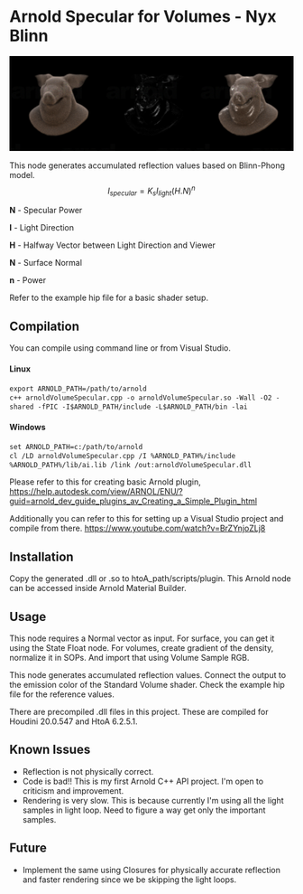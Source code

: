 # Arnold Specular for Volumes - Nyx Blinn

![Here is a preview render](render_comp.jpg)

This node generates accumulated reflection values based on Blinn-Phong model.
$$I_{specular} = K_s I_{light}(H.N)^{n}$$

**N** - Specular Power

**I**   - Light Direction

**H** - Halfway Vector between Light Direction and Viewer

**N** - Surface Normal

**n** - Power


Refer to the example hip file for a basic shader setup.

## Compilation
You can compile using command line or from Visual Studio.

#### Linux
````
export ARNOLD_PATH=/path/to/arnold
c++ arnoldVolumeSpecular.cpp -o arnoldVolumeSpecular.so -Wall -O2 -shared -fPIC -I$ARNOLD_PATH/include -L$ARNOLD_PATH/bin -lai
````

#### Windows

````
set ARNOLD_PATH=c:/path/to/arnold
cl /LD arnoldVolumeSpecular.cpp /I %ARNOLD_PATH%/include %ARNOLD_PATH%/lib/ai.lib /link /out:arnoldVolumeSpecular.dll
````

Please refer to this for creating basic Arnold plugin,
https://help.autodesk.com/view/ARNOL/ENU/?guid=arnold_dev_guide_plugins_av_Creating_a_Simple_Plugin_html

Additionally you can refer to this for setting up a Visual Studio project and compile from there. 
https://www.youtube.com/watch?v=BrZYnjoZLj8

## Installation
 Copy the generated .dll or .so to htoA_path/scripts/plugin. 
 This Arnold node can be accessed inside Arnold Material Builder. 

## Usage 

This node requires a Normal vector as input. 
For surface, you can get it using the State Float node. 
For volumes, create gradient of the density, normalize it in SOPs.  And import that using Volume Sample RGB.

This node generates accumulated reflection values. Connect the output to the emission color of the Standard Volume shader.
Check the example hip file for the reference values. 

There are precompiled .dll files in this project. These are compiled for 
Houdini 20.0.547 and HtoA 6.2.5.1.

## Known Issues

 - Reflection is not physically correct.
 - Code is bad!! This is my first Arnold C++ API project. I'm open to criticism and improvement. 
 - Rendering is very slow. This is because currently I'm using all the light samples in light loop. Need to figure a way get only the important samples.
## Future
 - Implement the same using Closures for physically accurate reflection and faster rendering since we be skipping the light loops.
